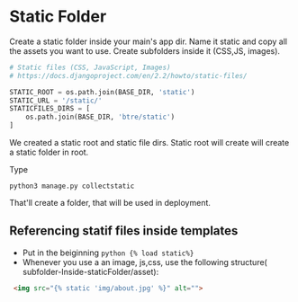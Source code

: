 # Static Folder

Create a static folder inside your main's app dir. Name it static and copy
all the assets you want to use. Create subfolders inside it (CSS,JS, images).

```python
# Static files (CSS, JavaScript, Images)
# https://docs.djangoproject.com/en/2.2/howto/static-files/

STATIC_ROOT = os.path.join(BASE_DIR, 'static')
STATIC_URL = '/static/'
STATICFILES_DIRS = [
    os.path.join(BASE_DIR, 'btre/static')
]
```

We created a static root and static file dirs.
Static root will create will create a static folder in root.

Type

```shell script
python3 manage.py collectstatic
```

That'll create a folder, that will be used in deployment.

## Referencing statif files inside templates

* Put in the beiginning ```python {% load static%}```
* Whenever you use a an image, js,css, use the following structure( subfolder-Inside-staticFolder/asset):
```html
 <img src="{% static 'img/about.jpg' %}" alt="">
```

